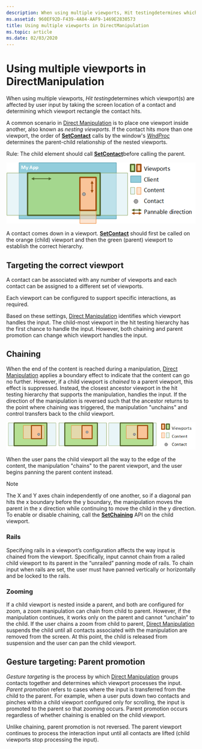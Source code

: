 ```yaml
---
description: When using multiple viewports, Hit testingdetermines which viewport(s) are affected by user input by taking the screen location of a contact and determining which viewport rectangle the contact hits.
ms.assetid: 960EF92D-F439-4A84-AAF9-1469E2830573
title: Using multiple viewports in DirectManipulation
ms.topic: article
ms.date: 02/03/2020
---
```


# Using multiple viewports in DirectManipulation

When using multiple viewports, *Hit testing*determines which viewport(s) are affected by user input by taking the screen location of a contact and determining which viewport rectangle the contact hits.

A common scenario in [Direct Manipulation](direct-manipulation-portal.md) is to place one viewport inside another, also known as *nesting viewports*. If the contact hits more than one viewport, the order of  [**SetContact**](/windows/win32/api/DirectManipulation/nf-directmanipulation-idirectmanipulationviewport-setcontact) calls by the window's [*WndProc*](/previous-versions/windows/desktop/legacy/ms644975(v=vs.85)) determines the parent-child relationship of the nested viewports.

Rule: The child element should call [**SetContact**](/windows/win32/api/DirectManipulation/nf-directmanipulation-idirectmanipulationviewport-setcontact)before calling the parent.

![diagram showing hierachy of hit testing](images/dm-art-8.png)

A contact comes down in a viewport. [**SetContact**](/windows/win32/api/DirectManipulation/nf-directmanipulation-idirectmanipulationviewport-setcontact) should first be called on the orange (child) viewport and then the green (parent) viewport to establish the correct hierarchy.

## Targeting the correct viewport

A contact can be associated with any number of viewports and each contact can be assigned to a different set of viewports.

Each viewport can be configured to support specific interactions, as required.

Based on these settings, [Direct Manipulation](direct-manipulation-portal.md) identifies which viewport handles the input. The child-most viewport in the hit testing hierarchy has the first chance to handle the input. However, both chaining and parent promotion can change which viewport handles the input.

## Chaining

When the end of the content is reached during a manipulation, [Direct Manipulation](direct-manipulation-portal.md) applies a boundary effect to indicate that the content can go no further. However, if a child viewport is *chained* to a parent viewport, this effect is suppressed. Instead, the closest ancestor viewport in the hit testing hierarchy that supports the manipulation, handles the input. If the direction of the manipulation is reversed such that the ancestor returns to the point where chaining was triggered, the manipulation "unchains" and control transfers back to the child viewport.

![diagram showing chained manipulation](images/dm-art-9.png)

When the user pans the child viewport all the way to the edge of the content, the manipulation "chains" to the parent viewport, and the user begins panning the parent content instead.

> [!Note]  
> The X and Y axes chain independently of one another, so if a diagonal pan hits the x boundary before the y boundary, the manipulation moves the parent in the x direction while continuing to move the child in the y direction. To enable or disable chaining, call the [**SetChaining**](/windows/win32/api/DirectManipulation/nf-directmanipulation-idirectmanipulationviewport-setchaining) API on the child viewport.

### Rails

Specifying rails in a viewport’s configuration affects the way input is chained from the viewport. Specifically, input cannot chain from a railed child viewport to its parent in the “unrailed” panning mode of rails. To chain input when rails are set, the user must have panned vertically or horizontally and be locked to the rails.

### Zooming

If a child viewport is nested inside a parent, and both are configured for zoom, a zoom manipulation can chain from child to parent. However, if the manipulation continues, it works only on the parent and cannot “unchain” to the child. If the user chains a zoom from child to parent, [Direct Manipulation](direct-manipulation-portal.md) suspends the child until all contacts associated with the manipulation are removed from the screen. At this point, the child is released from suspension and the user can pan the child viewport.

## Gesture targeting: Parent promotion

*Gesture targeting* is the process by which [Direct Manipulation](direct-manipulation-portal.md) groups contacts together and determines which viewport processes the input. *Parent promotion* refers to cases where the input is transferred from the child to the parent. For example, when a user puts down two contacts and pinches within a child viewport configured only for scrolling, the input is promoted to the parent so that zooming occurs. Parent promotion occurs regardless of whether chaining is enabled on the child viewport.

Unlike chaining, parent promotion is not reversed. The parent viewport continues to process the interaction input until all contacts are lifted (child viewports stop processing the input).
